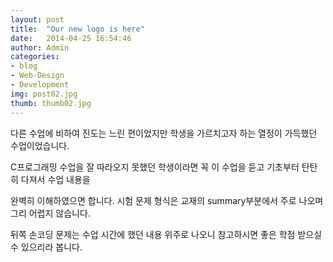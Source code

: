 ```yaml
---
layout: post
title:  "Our new logo is here"
date:   2014-04-25 16:54:46
author: Admin
categories: 
- blog
- Web-Design
- Development
img: post02.jpg
thumb: thumb02.jpg
---
```


 다른 수업에 비하여 진도는 느린 편이었지만 학생을 가르치고자 하는 열정이 가득했던 수업이었습니다.

C프로그래밍 수업을 잘 따라오지 못했던 학생이라면 꼭 이 수업을 듣고 기초부터 탄탄히 다져서 수업 내용을 

완벽히 이해하였으면 합니다. 시험 문제 형식은 교재의 summary부분에서 주로 나오며 그리 어렵지 않습니다.

뒤쪽 손코딩 문제는 수업 시간에 했던 내용 위주로 나오니 참고하시면 좋은 학점 받으실 수 있으리라 봅니다.
